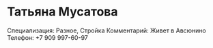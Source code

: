 # Татьяна Мусатова

Специализация: Разное, Стройка
Комментарий: Живет в Авсюнино
Телефон: +7 909 997-60-97